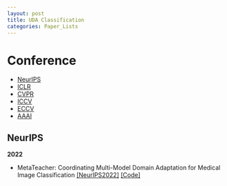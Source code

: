 ```yaml
---
layout: post
title: UDA Classification
categories: Paper_Lists
---
```


# Conference
- [NeurIPS](#NeurIPS)
- [ICLR](#ICLR)
- [CVPR](#CVPR)
- [ICCV](#ICCV)
- [ECCV](#ECCV)
- [AAAI](#AAAI)

## NeurIPS

**2022**
- MetaTeacher: Coordinating Multi-Model Domain Adaptation for Medical Image Classification [[NeurIPS2022]](https://proceedings.neurips.cc/paper_files/paper/2022/file/8313b1920ee9c78d846c5798c1ce48be-Paper-Conference.pdf) [[Code]](https://github.com/wongzbb/metateacher)
